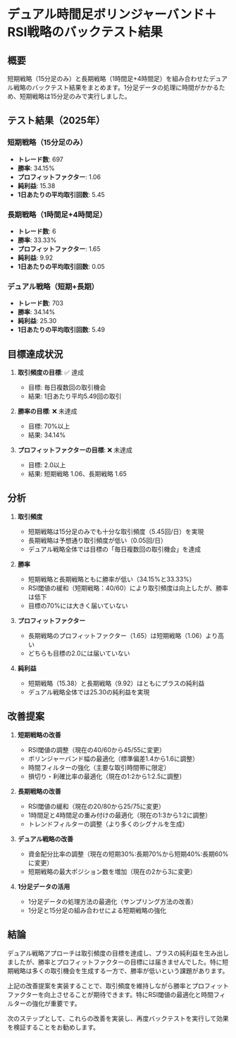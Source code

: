 # デュアル時間足ボリンジャーバンド＋RSI戦略のバックテスト結果

## 概要

短期戦略（15分足のみ）と長期戦略（1時間足+4時間足）を組み合わせたデュアル戦略のバックテスト結果をまとめます。1分足データの処理に時間がかかるため、短期戦略は15分足のみで実行しました。

## テスト結果（2025年）

### 短期戦略（15分足のみ）
- **トレード数**: 697
- **勝率**: 34.15%
- **プロフィットファクター**: 1.06
- **純利益**: 15.38
- **1日あたりの平均取引回数**: 5.45

### 長期戦略（1時間足+4時間足）
- **トレード数**: 6
- **勝率**: 33.33%
- **プロフィットファクター**: 1.65
- **純利益**: 9.92
- **1日あたりの平均取引回数**: 0.05

### デュアル戦略（短期+長期）
- **トレード数**: 703
- **勝率**: 34.14%
- **純利益**: 25.30
- **1日あたりの平均取引回数**: 5.49

## 目標達成状況

1. **取引頻度の目標**: ✅ 達成
   - 目標: 毎日複数回の取引機会
   - 結果: 1日あたり平均5.49回の取引

2. **勝率の目標**: ❌ 未達成
   - 目標: 70%以上
   - 結果: 34.14%

3. **プロフィットファクターの目標**: ❌ 未達成
   - 目標: 2.0以上
   - 結果: 短期戦略 1.06、長期戦略 1.65

## 分析

1. **取引頻度**
   - 短期戦略は15分足のみでも十分な取引頻度（5.45回/日）を実現
   - 長期戦略は予想通り取引頻度が低い（0.05回/日）
   - デュアル戦略全体では目標の「毎日複数回の取引機会」を達成

2. **勝率**
   - 短期戦略と長期戦略ともに勝率が低い（34.15%と33.33%）
   - RSI閾値の緩和（短期戦略：40/60）により取引頻度は向上したが、勝率は低下
   - 目標の70%には大きく届いていない

3. **プロフィットファクター**
   - 長期戦略のプロフィットファクター（1.65）は短期戦略（1.06）より高い
   - どちらも目標の2.0には届いていない

4. **純利益**
   - 短期戦略（15.38）と長期戦略（9.92）はともにプラスの純利益
   - デュアル戦略全体では25.30の純利益を実現

## 改善提案

1. **短期戦略の改善**
   - RSI閾値の調整（現在の40/60から45/55に変更）
   - ボリンジャーバンド幅の最適化（標準偏差1.4から1.6に調整）
   - 時間フィルターの強化（主要な取引時間帯に限定）
   - 損切り・利確比率の最適化（現在の1:2から1:2.5に調整）

2. **長期戦略の改善**
   - RSI閾値の緩和（現在の20/80から25/75に変更）
   - 1時間足と4時間足の重み付けの最適化（現在の1:3から1:2に調整）
   - トレンドフィルターの調整（より多くのシグナルを生成）

3. **デュアル戦略の改善**
   - 資金配分比率の調整（現在の短期30%:長期70%から短期40%:長期60%に変更）
   - 短期戦略の最大ポジション数を増加（現在の2から3に変更）

4. **1分足データの活用**
   - 1分足データの処理方法の最適化（サンプリング方法の改善）
   - 1分足と15分足の組み合わせによる短期戦略の強化

## 結論

デュアル戦略アプローチは取引頻度の目標を達成し、プラスの純利益を生み出しましたが、勝率とプロフィットファクターの目標には届きませんでした。特に短期戦略は多くの取引機会を生成する一方で、勝率が低いという課題があります。

上記の改善提案を実装することで、取引頻度を維持しながら勝率とプロフィットファクターを向上させることが期待できます。特にRSI閾値の最適化と時間フィルターの強化が重要です。

次のステップとして、これらの改善を実装し、再度バックテストを実行して効果を検証することをお勧めします。

